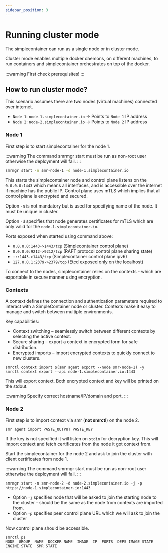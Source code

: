 ```yaml
---
sidebar_position: 3
---
```


# Running cluster mode

The simplecontainer can run as a single node or in cluster mode.

Cluster mode enables multiple docker daemons, on different machines, to run containers and simplecontainer orchestrates on top of the docker.

:::warning
First check prerequisites!
:::

## How to run cluster mode?

This scenario assumes there are two nodes (virtual machines) connected over internet.

- `Node 1`: `node-1.simplecontainer.io` -> Points to `Node 1` IP address
- `Node 2`: `node-2.simplecontainer.io` -> Points to `Node 2` IP address

### Node 1

First step is to start simplecontainer for the node 1.

:::warning
The command smrmgr start must be run as non-root user otherwise the deployment will fail.
:::

```bash
smrmgr start -n smr-node-1 -d node-1.simplecontainer.io
```

This starts the simplecontainer node and control plane listens on the `0.0.0.0:1443` which means all interfaces,
and is accessible over the internet if machine has the public IP. Control plane uses mTLS which implies that all
control plane is encrypted and secured.

Option `-n` is not mandatory but is used for specifying name of the node. It must be unique in cluster.

Option `-d` specifies that node generates certificates for mTLS which are only valid for the `node-1.simplecontainer.io`.

Ports exposed when started using command above:

- `0.0.0.0:1443->1443/tcp` (Simplecontainer control plane)
- `0.0.0.0:9212->9212/tcp` (RAFT protocol control plane sharing state)
- `:::1443->1443/tcp` (Simplecontainer control plane ipv6)
- `127.0.0.1:2379->2379/tcp` (Etcd exposed only on the localhost)

To connect to the nodes, simplecontainer relies on the contexts - which are exportable in secure manner using encryption.

### Contexts
A context defines the connection and authentication parameters required to interact with a SimpleContainer node or cluster.
Contexts make it easy to manage and switch between multiple environments.

Key capabilities:

- Context switching – seamlessly switch between different contexts by selecting the active context.
- Secure sharing – export a context in encrypted form for safe distribution.
- Encrypted imports – import encrypted contexts to quickly connect to new clusters.

```cgo title="Context needs to be imported from smr agent first (on the same machine), then can be exported to other machines"
smrctl context import $(smr agent export --node smr-node-1) -y
smrctl context export --api node-1.simplecontainer.io:1443
```

This will export context. Both encrypted context and key will be printed on the stdout.

:::warning
Specify correct hostname/IP/domain and port.
:::

### Node 2

First step is to import context via smr (**not smrctl**) on the node 2.

```cgo
smr agent import PASTE_OUTPUT PASTE_KEY
```

If the key is not specified it will listen on `stdin` for decryption key.
This will import context and fetch certificates from the node it got context from.

Start the simplecontainer for the node 2 and ask to join the cluster with client certificates from node 1.

:::warning
The command smrmgr start must be run as non-root user otherwise the deployment will fail.
:::

```cgo
smrmgr start -n smr-node-2 -d node-2.simplecontainer.io -j -p https://node-1.simplecontainer.io:1443
```

- Option `-j` specifies node that will be asked to join the starting node to the cluster - should be the same as the node from
contexts are imported from.
- Option `-p` specifies peer control plane URL which we will ask to join the cluster

Now control plane should be accessible.

```cgo title="The smrctl ps command is used to list all containers in the cluster"
smrctl ps
NODE  GROUP  NAME  DOCKER NAME  IMAGE  IP  PORTS  DEPS IMAGE STATE ENGINE STATE  SMR STATE  
```